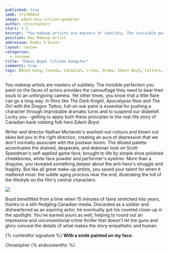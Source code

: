 ```yaml
---
published: true
imdb: tt1709654
image: edwin-boy-citizen-gangster
author: christopherr
stars: 3.5
excerpt: "You makeup artists are masters of subtlety. The invisible perfection you paint on the faces of actors provides the camouflage they need to bear their souls to an unforgiving camera. Yet other times, you know that a little flare can go a long way. In films like <em>The Dark Knight</em>, <em>Apocalypse Now</em> and <em>The Girl with the Dragon Tattoo</em>, full-on war paint is essential for pushing a character through improbable dramatic turns and to suspend our disbelief.&nbsp; Lucky you - getting to apply both these principles to the real-life story of Canadian bank robbing folk hero <em>Edwin Boyd</em>."
position: Key Makeup Artist
addressee: Robbi O'Quinn
layout: review
categories:
  - reviews
title: "Edwin Boyd: Citizen Gangster"
comments: true
tags: [Boyd Gang, Canada, Canadian, crime, drama, Edwin Boyd, Letters, Scott Speedman, true story]
---
```

You makeup artists are masters of subtlety. The invisible perfection you paint on the faces of actors provides the camouflage they need to bear their souls to an unforgiving camera. Yet other times, you know that a little flare can go a long way. In films like _The Dark Knight_, _Apocalypse Now_ and _The Girl with the Dragon Tattoo_, full-on war paint is essential for pushing a character through improbable dramatic turns and to suspend our disbelief.  Lucky you - getting to apply both these principles to the real-life story of Canadian bank robbing folk hero _Edwin Boyd_.

Writer and director Nathan Morlando's washed-out colours and blown out skies led you in the right direction, creating an aura of depression that we don't normally associate with the postwar boom. The diluted palette accentuates the drained, desperate, and debonair look on Scott Speedman's self-applied game face, brought to life by simple shoe polished cheekbones, white face powder and performer's eyeliner. More than a disguise, you revealed something deeper about the anti-hero's struggle and fragility. But like all great make-up artists, you saved your talent for when it mattered most: the subtle aging process near the end, illustrating the toll of the lifestyle on the film's central characters.

![][1]

   [1]: http://static.squarespace.com/static/5005f6bcc4aa41161b33e89e/5329cf1fe4b07c068ebf74de/5329cf20e4b07c068ebf7c10/1336797673967/edwinboyd-2.jpg

Boyd benefitted from a time when 15 minutes of fame stretched into years, thanks to a still-fledgling Canadian media. Discarded as a soldier and disheartened as an aspiring actor, he eventually got his coveted close-up in the spotlight. You've earned yours as well, helping to round out an impressive and unconventional crime thriller that doesn't let the guns and glory conceal the details of what makes the story empathetic and human.

{% contentfor signature %}
**With a smile painted on my face.**

Christopher
{% endcontentfor %}